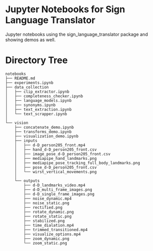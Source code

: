 # Jupyter Notebooks for Sign Language Translator
Jupyter notebooks using the sign_language_translator package and showing demos as well.

# Directory Tree
    notebooks
    ├── README.md
    ├── experiments.ipynb
    ├── data_collection
    │   ├── clip_extractor.ipynb
    │   ├── completeness_checker.ipynb
    │   ├── language_models.ipynb
    │   ├── synonyms.ipynb
    │   ├── text_extraction.ipynb
    │   └── text_scrapper.ipynb
    │
    └── vision
        ├── concatenate_demo.ipynb
        ├── transforms_demo.ipynb
        ├── visualization_demo.ipynb
        ├── inputs
        │   ├── d-D_person205_front.mp4
        │   ├── hand_d-D_person205_front.csv
        │   ├── image_pose_d-D_person205_front.csv
        │   ├── mediapipe_hand_landmarks.png
        │   ├── mediapipe_pose_tracking_full_body_landmarks.png
        │   ├── pose_d-D_person205_front.csv
        │   └── wirst_vertical_movements.png
        │
        └── outputs
            ├── d-D_landmarks_video.mp4
            ├── d-D_multi_frame_images.png
            ├── d-D_single_frame_images.png
            ├── noise_dynamic.mp4
            ├── noise_static.png
            ├── rectified.png
            ├── rotate_dynamic.png
            ├── rotate_static.png
            ├── stabilized.png
            ├── time_dialation.mp4
            ├── trimmed_transitioned.mp4
            ├── visualize_options.mp4
            ├── zoom_dynamic.png
            └── zoom_static.png

